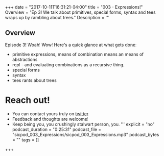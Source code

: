 +++
date = "2017-10-11T16:31:21-04:00"
title = "003 - Expressions!"
Overview = "Ep 3! We talk about primitives, special forms, syntax and tees wraps up by rambling about trees."
Description = '''
## Overview
Episode 3! Woah! Wow! Here's a quick glance at what gets done:

- primitive expressions, means of combination means an means of abstractions
- repl - and evaluating combinations as a recursive thing.
- special forms
- syntax
- tees rants about trees

# Reach out!
- You can contact yours truly on [twitter](https://twitter.com/teesloane)
- Feedback and thoughts are welcome!
- Keep being you, you crushingly stalwart person, you.
'''
explicit = "no"
podcast_duration = "0:25:31"
podcast_file = "sicpod_003_Expressions/sicpod_003_Expressions.mp3"
podcast_bytes = ""
tags = []

+++



